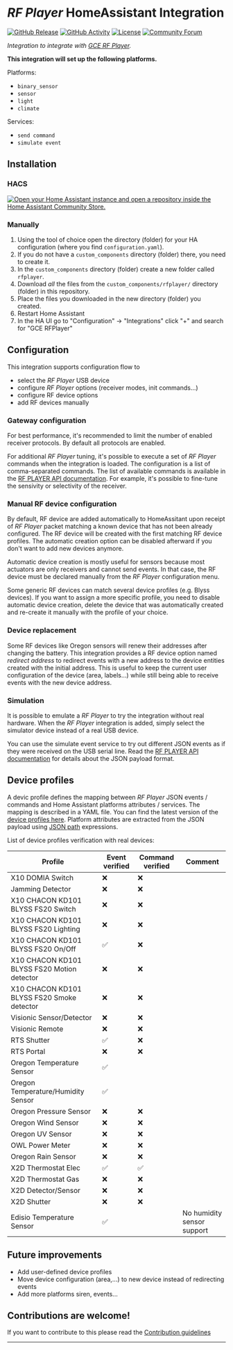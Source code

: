 # _RF Player_ HomeAssistant Integration

[![GitHub Release][releases-shield]][releases]
[![GitHub Activity][commits-shield]][commits]
[![License][license-shield]](LICENSE)
[![Community Forum][forum-shield]][forum]

_Integration to integrate with [GCE RF Player][rfplayer]._

**This integration will set up the following platforms.**

Platforms:

- `binary_sensor`
- `sensor`
- `light`
- `climate`

Services:

- `send command`
- `simulate event`

## Installation

### HACS

[![Open your Home Assistant instance and open a repository inside the Home Assistant Community Store.](https://my.home-assistant.io/badges/hacs_repository.svg)](https://my.home-assistant.io/redirect/hacs_repository/?owner=gce-electronics&repository=HA_RFPlayer&category=integration)

### Manually

1. Using the tool of choice open the directory (folder) for your HA configuration (where you find `configuration.yaml`).
1. If you do not have a `custom_components` directory (folder) there, you need to create it.
1. In the `custom_components` directory (folder) create a new folder called `rfplayer`.
1. Download _all_ the files from the `custom_components/rfplayer/` directory (folder) in this repository.
1. Place the files you downloaded in the new directory (folder) you created.
1. Restart Home Assistant
1. In the HA UI go to "Configuration" -> "Integrations" click "+" and search for "GCE RFPlayer"

## Configuration

This integration supports configuration flow to

- select the _RF Player_ USB device
- configure _RF Player_ options (receiver modes, init commands...)
- configure RF device options
- add RF devices manually

### Gateway configuration

For best performance, it's recommended to limit the number of enabled receiver protocols. By default all protocols are enabled.

For additional _RF Player_ tuning, it's possible to execute a set of _RF Player_ commands when the integration is loaded. The configuration is a list of comma-separated commands. The list of available commands is available in the [RF PLAYER API documentation][rfplayer-api]. For example, it's possible to fine-tune the sensivity or selectivity of the receiver.

### Manual RF device configuration

By default, RF device are added automatically to HomeAssitant upon receipt of _RF Player_ packet matching a known device that has not been already configured. The RF device will be created with the first matching RF device profiles. The automatic creation option can be disabled afterward if you don't want to add new devices anymore.

Automatic device creation is mostly useful for sensors because most actuators are only receivers and cannot send events. In that case, the RF device must be declared manually from the _RF Player_ configuration menu.

Some generic RF devices can match several device profiles (e.g. Blyss devices). If you want to assign a more specific profile, you need to disable automatic device creation, delete the device that was automatically created and re-create it manually with the profile of your choice.

### Device replacement

Some RF devices like Oregon sensors will renew their addresses after changing the battery. This integration provides a RF device option named _redirect address_ to redirect events with a new address to the device entities created with the initial address. This is useful to keep the current user configuration of the device (area, labels...) while still being able to receive events with the new device address.

### Simulation

It is possible to emulate a _RF Player_ to try the integration without real hardware. When the _RF Player_ integration is added, simply select the simulator device instead of a real USB device.

You can use the simulate event service to try out different JSON events as if they were received on the USB serial line. Read the [RF PLAYER API documentation][rfplayer-api] for details about the JSON payload format.

## Device profiles

A devic profile defines the mapping between _RF Player_ JSON events / commands and Home Assistant platforms attributes / services.
The mapping is described in a YAML file. You can find the latest version of the [device profiles here][device-profiles].
Platform attributes are extracted from the JSON payload using [JSON path](https://en.wikipedia.org/wiki/JSONPath) expressions.

List of device profiles verification with real devices:

| Profile                                     | Event verified | Command verified | Comment                    |
| ------------------------------------------- | -------------- | ---------------- | -------------------------- |
| X10 DOMIA Switch                            | ❌             | ❌               |
| Jamming Detector                            | ❌             | ❌               |
| X10 CHACON KD101 BLYSS FS20 Switch          | ❌             | ❌               |
| X10 CHACON KD101 BLYSS FS20 Lighting        | ❌             | ❌               |
| X10 CHACON KD101 BLYSS FS20 On/Off          | ✅             | ❌               |
| X10 CHACON KD101 BLYSS FS20 Motion detector | ❌             | ❌               |
| X10 CHACON KD101 BLYSS FS20 Smoke detector  | ❌             | ❌               |
| Visionic Sensor/Detector                    | ❌             | ❌               |
| Visionic Remote                             | ❌             | ❌               |
| RTS Shutter                                 | ✅             | ❌               |
| RTS Portal                                  | ❌             | ❌               |
| Oregon Temperature Sensor                   | ✅             |                  |
| Oregon Temperature/Humidity Sensor          | ✅             |                  |
| Oregon Pressure Sensor                      | ❌             | ❌               |
| Oregon Wind Sensor                          | ❌             | ❌               |
| Oregon UV Sensor                            | ❌             | ❌               |
| OWL Power Meter                             | ❌             | ❌               |
| Oregon Rain Sensor                          | ❌             | ❌               |
| X2D Thermostat Elec                         | ✅             | ✅               |
| X2D Thermostat Gas                          | ❌             | ❌               |
| X2D Detector/Sensor                         | ❌             | ❌               |
| X2D Shutter                                 | ❌             | ❌               |
| Edisio Temperature Sensor                   | ✅             |                  | No humidity sensor support |

## Future improvements

- Add user-defined device profiles
- Move device configuration (area,...) to new device instead of redirecting events
- Add more platforms siren, events...

## Contributions are welcome!

If you want to contribute to this please read the [Contribution guidelines](CONTRIBUTING.md)

---

[rfplayer]: https://github.com/gce-electronics/HA_RFPlayer
[commits-shield]: https://img.shields.io/github/commit-activity/y/gce-electronics/HA_RFPlayer
[commits]: https://github.com/gce-electronics/HA_RFPlayer/commits/main
[forum-shield]: https://img.shields.io/badge/community-forum-brightgreen.svg
[forum]: https://forum.hacf.fr/
[license-shield]: https://img.shields.io/github/license/gce-electronics/HA_RFPlayer
[releases-shield]: https://img.shields.io/github/release/gce-electronics/HA_RFPlayer
[releases]: https://github.com/gce-electronics/HA_RFPlayer/releases
[rfplayer-api]: https://github.com/gce-electronics/HA_RFPlayer/blob/main/rfplayer_api_v1.15.pdf
[device-profiles]: https://github.com/gce-electronics/HA_RFPlayer/blob/main/custom_components/rfplayer/device-profiles.yaml
